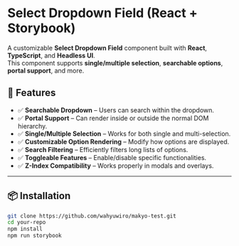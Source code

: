 # Select Dropdown Field (React + Storybook)

A customizable **Select Dropdown Field** component built with **React**, **TypeScript**, and **Headless UI**.  
This component supports **single/multiple selection**, **searchable options**, **portal support**, and more.

## 🚀 Features
- ✅ **Searchable Dropdown** – Users can search within the dropdown.
- ✅ **Portal Support** – Can render inside or outside the normal DOM hierarchy.
- ✅ **Single/Multiple Selection** – Works for both single and multi-selection.
- ✅ **Customizable Option Rendering** – Modify how options are displayed.
- ✅ **Search Filtering** – Efficiently filters long lists of options.
- ✅ **Toggleable Features** – Enable/disable specific functionalities.
- ✅ **Z-Index Compatibility** – Works properly in modals and overlays.

---

## 📦 Installation

```sh
git clone https://github.com/wahyuwiro/makyo-test.git
cd your-repo
npm install
npm run storybook
